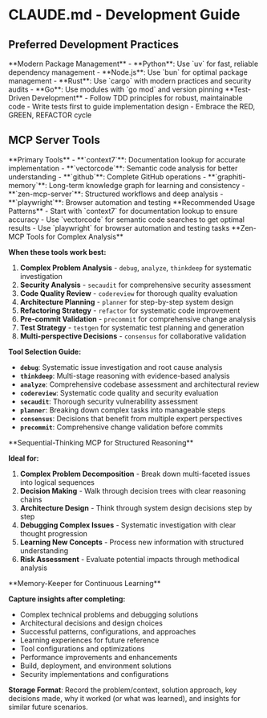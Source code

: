 # CLAUDE.md - Development Guide

## Preferred Development Practices

<package-management>
**Modern Package Management**
- **Python**: Use `uv` for fast, reliable dependency management
- **Node.js**: Use `bun` for optimal package management
- **Rust**: Use `cargo` with modern practices and security audits
- **Go**: Use modules with `go mod` and version pinning
</package-management>

<testing-approach>
**Test-Driven Development**
- Follow TDD principles for robust, maintainable code
- Write tests first to guide implementation design
- Embrace the RED, GREEN, REFACTOR cycle
</testing-approach>

## MCP Server Tools

<core-tools>
**Primary Tools**
- **`context7`**: Documentation lookup for accurate implementation
- **`vectorcode`**: Semantic code analysis for better understanding
- **`github`**: Complete GitHub operations
- **`graphiti-memory`**: Long-term knowledge graph for learning and consistency
- **`zen-mcp-server`**: Structured workflows and deep analysis
- **`playwright`**: Browser automation and testing
</core-tools>

<best-practices>
**Recommended Usage Patterns**
- Start with `context7` for documentation lookup to ensure accuracy
- Use `vectorcode` for semantic code searches to get optimal results
- Use `playwright` for browser automation and testing tasks
</best-practices>

<advanced-analysis>
**Zen-MCP Tools for Complex Analysis**

**When these tools work best:**
1. **Complex Problem Analysis** - `debug`, `analyze`, `thinkdeep` for systematic investigation
2. **Security Analysis** - `secaudit` for comprehensive security assessment
3. **Code Quality Review** - `codereview` for thorough quality evaluation
4. **Architecture Planning** - `planner` for step-by-step system design
5. **Refactoring Strategy** - `refactor` for systematic code improvement
6. **Pre-commit Validation** - `precommit` for comprehensive change analysis
7. **Test Strategy** - `testgen` for systematic test planning and generation
8. **Multi-perspective Decisions** - `consensus` for collaborative validation

**Tool Selection Guide:**
- **`debug`**: Systematic issue investigation and root cause analysis
- **`thinkdeep`**: Multi-stage reasoning with evidence-based analysis
- **`analyze`**: Comprehensive codebase assessment and architectural review
- **`codereview`**: Systematic code quality and security evaluation
- **`secaudit`**: Thorough security vulnerability assessment
- **`planner`**: Breaking down complex tasks into manageable steps
- **`consensus`**: Decisions that benefit from multiple expert perspectives
- **`precommit`**: Comprehensive change validation before commits
</advanced-analysis>

<sequential-thinking>
**Sequential-Thinking MCP for Structured Reasoning**

**Ideal for:**
1. **Complex Problem Decomposition** - Break down multi-faceted issues into logical sequences
2. **Decision Making** - Walk through decision trees with clear reasoning chains
3. **Architecture Design** - Think through system design decisions step by step
4. **Debugging Complex Issues** - Systematic investigation with clear thought progression
5. **Learning New Concepts** - Process new information with structured understanding
6. **Risk Assessment** - Evaluate potential impacts through methodical analysis
</sequential-thinking>

<memory-keeper>
**Memory-Keeper for Continuous Learning**

**Capture insights after completing:**
- Complex technical problems and debugging solutions
- Architectural decisions and design choices
- Successful patterns, configurations, and approaches
- Learning experiences for future reference
- Tool configurations and optimizations
- Performance improvements and enhancements
- Build, deployment, and environment solutions
- Security implementations and configurations

**Storage Format**: Record the problem/context, solution approach, key decisions made, why it worked (or what was learned), and insights for similar future scenarios.
</memory-keeper>
